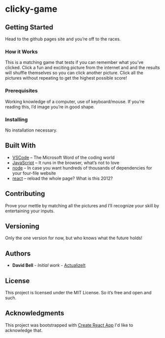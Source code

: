 # clicky-game

## Getting Started

Head to the github pages site and you’re off to the races.

### How it Works

This is a matching game that tests if you can remember what you’ve clicked. Click a fun and exciting picture from the internet and and the results will shuffle themselves so you can click another picture. Click all the pictures without repeating to get the highest possible score!

### Prerequisites

Working knowledge of a computer, use of keyboard/mouse. If you’re reading this, I’d image you’re in good shape.

### Installing

No installation necessary.

## Built With

* [VSCode](https://code.visualstudio.com/) – The Microsoft Word of the coding world
* [JavaScript](https://www.javascript.com/) – It runs in the browser, what’s not to love
* [node](https://nodejs.org/en/) – In case you want hundreds of thousands of dependencies for your four-file website
* [react]( https://reactjs.org/) – reload the whole page? What is this 2012?

## Contributing

Prove your mettle by matching all the pictures and I’ll recognize your skill by entertaining your inputs.

## Versioning

Only the one version for now, but who knows what the future holds!

## Authors

* **David Bell** - *Initial work* - [ActualizeIt](https://github.com/actualizeit)

## License

This project is licensed under the MIT License. So it’s free and open and such.

## Acknowledgments

This project was bootstrapped with [Create React App](https://github.com/facebook/create-react-app) I'd like to acknowledge that.
